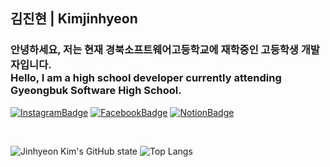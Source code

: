 ## 김진현 | Kimjinhyeon

### 안녕하세요, 저는 현재 경북소프트웨어고등학교에 재학중인 고등학생 개발자입니다. <br>Hello, I am a high school developer currently attending Gyeongbuk Software High School.

[![InstagramBadge](https://img.shields.io/badge/instagram-ff69b4?style=flat-square&logo=instagram&logoColor=white)](https://www.instagram.com/rla._wlsgus/)
[![FacebookBadge](https://img.shields.io/badge/facebook-0866FF?style=flat-square&logo=facebook&logoColor=white)](https://www.facebook.com/profile.php?id=100043726840721&locale=ko_KR)
[![NotionBadge](https://img.shields.io/badge/notion-000000?style=flat-square&logo=notion&logoColor=white)](https://www.notion.so/Hi-My-name-is-Jinhyeon-31722725c5264c89a6e9ce86f482e610?pvs=4)

<br>

![Jinhyeon Kim's GitHub state](https://github-readme-stats.vercel.app/api?username=jinhyeon-dev&show_icons=true&theme=transparent)
![Top Langs](https://github-readme-stats.vercel.app/api/top-langs/?username=jinhyeon-dev&layout=compact&theme=transparent)
